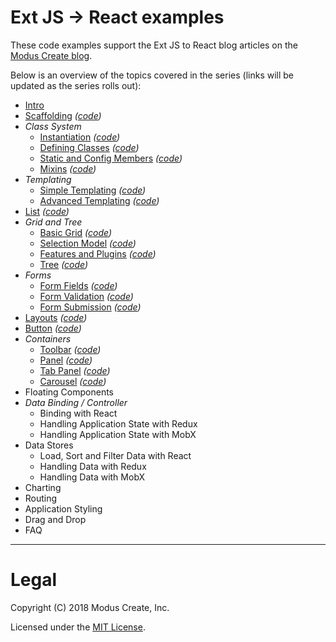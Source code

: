 # Ext JS -> React examples

These code examples support the Ext JS to React blog articles on the [Modus Create blog](https://moduscreate.com/blog/extjs_to_react_migration_to_open_source/). 

Below is an overview of the topics covered in the series (links will be updated as the series rolls out):

 - [Intro](https://moduscreate.com/blog/extjs_to_react_migration_to_open_source/)
 - [Scaffolding](https://moduscreate.com/blog/ext-js-to-react-scaffolding/) *([code](./01-scaffolding))*
 - *Class System*
   - [Instantiation](https://moduscreate.com/blog/extjs-react-class-instantiation-code-style/) *([code](./02-instantiation))*
   - [Defining Classes](https://moduscreate.com/blog/ext-js-react-defining-classes/) *([code](./03-defining-classes))*
   - [Static and Config Members](https://moduscreate.com/blog/ext-js-react-static-config-members/) *([code](./04-static-and-config-members))*
   - [Mixins](https://moduscreate.com/blog/ext-js-react-mixins/) *([code](./05-mixins))*
 - *Templating*
   - [Simple Templating](https://moduscreate.com/blog/ext-js-react-simple-templating/) *([code](./06-templating))*
   - [Advanced Templating](https://moduscreate.com/blog/ext-js-react-advanced-templating/) *([code](./06-templating))*
 - [List](https://moduscreate.com/blog/ext-js-react-list/) *([code](./07-list))*
 - *Grid and Tree*
   - [Basic Grid](https://moduscreate.com/blog/ext-js-react-basic-grid/) *([code](./08-basic-grid))*
   - [Selection Model](https://moduscreate.com/blog/ext-js-react-selection-model/) *([code](./09-selection-model))*
   - [Features and Plugins](https://moduscreate.com/blog/ext-js-react-features-plugins/) *([code](./10-grid-features))*
   - [Tree](https://moduscreate.com/blog/ext-js-react-tree/) *([code](./11-tree))*
 - *Forms*
   - [Form Fields](https://moduscreate.com/blog/ext-js-react-form-fields/) *([code](./12-form-fields))*
   - [Form Validation](https://moduscreate.com/blog/ext-js-react-form-validations/) *([code](./13-form-validation))*
   - [Form Submission](https://moduscreate.com/blog/ext-js-react-form-submission/) *([code](./14-form-submission))*
 - [Layouts](https://moduscreate.com/blog/ext-js-react-layouts/) *([code](./15-layouts))*
 - [Button](https://moduscreate.com/blog/ext-js-react-button/) *([code](./16-buttons))*
 - *Containers*
   - [Toolbar](https://moduscreate.com/blog/ext-js-react-toolbar/) *([code](./17-toolbar))*
   - [Panel](https://moduscreate.com/blog/ext-js-to-react-panel/) *([code](./18-panel))*
   - [Tab Panel](https://moduscreate.com/blog/ext-js-to-react-tab-panel/) *([code](./19-tabpanel))*
   - [Carousel](https://moduscreate.com/blog/ext-js-to-react-carousel/) *([code](./20-carousel))*
 - Floating Components
 - *Data Binding / Controller*
   - Binding with React
   - Handling Application State with Redux
   - Handling Application State with MobX
 - Data Stores
   - Load, Sort and Filter Data with React
   - Handling Data with Redux
   - Handling Data with MobX
 - Charting
 - Routing
 - Application Styling
 - Drag and Drop
 - FAQ

---

# Legal 
Copyright (C) 2018 Modus Create, Inc.

Licensed under the [MIT License](LICENSE.md).
